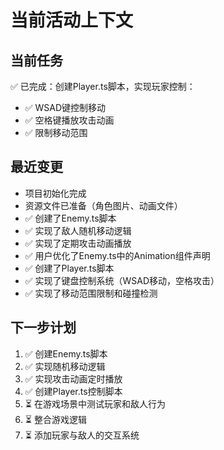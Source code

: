 # 当前活动上下文

## 当前任务
✅ 已完成：创建Player.ts脚本，实现玩家控制：
- ✅ WSAD键控制移动
- ✅ 空格键播放攻击动画
- ✅ 限制移动范围

## 最近变更
- 项目初始化完成
- 资源文件已准备（角色图片、动画文件）
- ✅ 创建了Enemy.ts脚本
- ✅ 实现了敌人随机移动逻辑
- ✅ 实现了定期攻击动画播放
- ✅ 用户优化了Enemy.ts中的Animation组件声明
- ✅ 创建了Player.ts脚本
- ✅ 实现了键盘控制系统（WSAD移动，空格攻击）
- ✅ 实现了移动范围限制和碰撞检测

## 下一步计划
1. ✅ 创建Enemy.ts脚本
2. ✅ 实现随机移动逻辑  
3. ✅ 实现攻击动画定时播放
4. ✅ 创建Player.ts控制脚本
5. ⏳ 在游戏场景中测试玩家和敌人行为
6. ⏳ 整合游戏逻辑
7. ⏳ 添加玩家与敌人的交互系统 